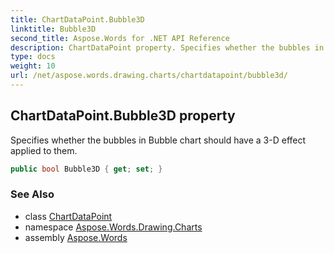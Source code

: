```yaml
---
title: ChartDataPoint.Bubble3D
linktitle: Bubble3D
second_title: Aspose.Words for .NET API Reference
description: ChartDataPoint property. Specifies whether the bubbles in Bubble chart should have a 3D effect applied to them in C#.
type: docs
weight: 10
url: /net/aspose.words.drawing.charts/chartdatapoint/bubble3d/
---
```

## ChartDataPoint.Bubble3D property

Specifies whether the bubbles in Bubble chart should have a 3-D effect applied to them.

```csharp
public bool Bubble3D { get; set; }
```

### See Also

* class [ChartDataPoint](../)
* namespace [Aspose.Words.Drawing.Charts](../../chartdatapoint/)
* assembly [Aspose.Words](../../../)
